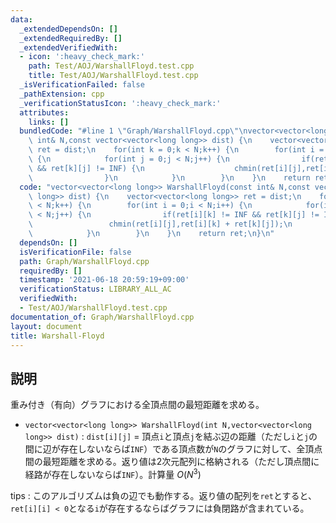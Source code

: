 ```yaml
---
data:
  _extendedDependsOn: []
  _extendedRequiredBy: []
  _extendedVerifiedWith:
  - icon: ':heavy_check_mark:'
    path: Test/AOJ/WarshallFloyd.test.cpp
    title: Test/AOJ/WarshallFloyd.test.cpp
  _isVerificationFailed: false
  _pathExtension: cpp
  _verificationStatusIcon: ':heavy_check_mark:'
  attributes:
    links: []
  bundledCode: "#line 1 \"Graph/WarshallFloyd.cpp\"\nvector<vector<long long>> WarshallFloyd(const\
    \ int& N,const vector<vector<long long>> dist) {\n    vector<vector<long long>>\
    \ ret = dist;\n    for(int k = 0;k < N;k++) {\n        for(int i = 0;i < N;i++)\
    \ {\n            for(int j = 0;j < N;j++) {\n                if(ret[i][k] != INF\
    \ && ret[k][j] != INF) {\n                    chmin(ret[i][j],ret[i][k] + ret[k][j]);\n\
    \                }\n            }\n        }\n    }\n    return ret;\n}\n"
  code: "vector<vector<long long>> WarshallFloyd(const int& N,const vector<vector<long\
    \ long>> dist) {\n    vector<vector<long long>> ret = dist;\n    for(int k = 0;k\
    \ < N;k++) {\n        for(int i = 0;i < N;i++) {\n            for(int j = 0;j\
    \ < N;j++) {\n                if(ret[i][k] != INF && ret[k][j] != INF) {\n   \
    \                 chmin(ret[i][j],ret[i][k] + ret[k][j]);\n                }\n\
    \            }\n        }\n    }\n    return ret;\n}\n"
  dependsOn: []
  isVerificationFile: false
  path: Graph/WarshallFloyd.cpp
  requiredBy: []
  timestamp: '2021-06-18 20:59:19+09:00'
  verificationStatus: LIBRARY_ALL_AC
  verifiedWith:
  - Test/AOJ/WarshallFloyd.test.cpp
documentation_of: Graph/WarshallFloyd.cpp
layout: document
title: Warshall-Floyd
---
```


## 説明
重み付き（有向）グラフにおける全頂点間の最短距離を求める。

- `vector<vector<long long>> WarshallFloyd(int N,vector<vector<long long>> dist)` : `dist[i][j]` = 頂点`i`と頂点`j`を結ぶ辺の距離（ただし`i`と`j`の間に辺が存在しないならば`INF`）である頂点数が`N`のグラフに対して、全頂点間の最短距離を求める。返り値は2次元配列に格納される（ただし頂点間に経路が存在しないならば`INF`）。計算量 $O(N^3)$

tips : このアルゴリズムは負の辺でも動作する。返り値の配列を`ret`とすると、`ret[i][i] < 0`となる`i`が存在するならばグラフには負閉路が含まれている。
